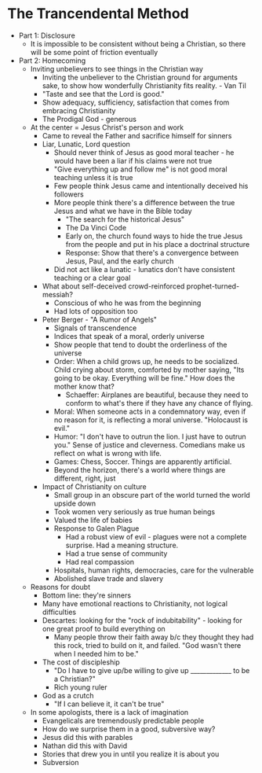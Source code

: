 # The Trancendental Method

* Part 1: Disclosure
  * It is impossible to be consistent without being a Christian, so there will be some point of friction eventually
* Part 2: Homecoming
  * Inviting unbelievers to see things in the Christian way
    * Inviting the unbeliever to the Christian ground for arguments sake, to show how wonderfully Christianity fits reality. - Van Til
    * "Taste and see that the Lord is good."
    * Show adequacy, sufficiency, satisfaction that comes from embracing Christianity
    * The Prodigal God - generous
  * At the center = Jesus Christ's person and work
    * Came to reveal the Father and sacrifice himself for sinners
    * Liar, Lunatic, Lord question
      * Should never think of Jesus as good moral teacher - he would have been a liar if his claims were not true
      * "Give everything up and follow me" is not good moral teaching unless it is true
      * Few people think Jesus came and intentionally deceived his followers
      * More people think there's a difference between the true Jesus and what we have in the Bible today
        * "The search for the historical Jesus"
        * The Da Vinci Code
        * Early on, the church found ways to hide the true Jesus from the people and put in his place a doctrinal structure
        * Response: Show that there's a convergence between Jesus, Paul, and the early church
      * Did not act like a lunatic - lunatics don't have consistent teaching or a clear goal
    * What about self-deceived crowd-reinforced prophet-turned-messiah?
      * Conscious of who he was from the beginning
      * Had lots of opposition too
    * Peter Berger - "A Rumor of Angels"
      * Signals of transcendence
      * Indices that speak of a moral, orderly universe
      * Show people that tend to doubt the orderliness of the universe
      * Order: When a child grows up, he needs to be socialized. Child crying about storm, comforted by mother saying, "Its going to be okay. Everything will be fine." How does the mother know that?
        * Schaeffer: Airplanes are beautiful, because they need to conform to what's there if they have any chance of flying.
      * Moral: When someone acts in a condemnatory way, even if no reason for it, is reflecting a moral universe. "Holocaust is evil."
      * Humor: "I don't have to outrun the lion. I just have to outrun you." Sense of justice and cleverness. Comedians make us reflect on what is wrong with life.
      * Games: Chess, Soccer. Things are apparently artificial.
      * Beyond the horizon, there's a world where things are different, right, just
    * Impact of Christianity on culture
      * Small group in an obscure part of the world turned the world upside down
      * Took women very seriously as true human beings
      * Valued the life of babies
      * Response to Galen Plague
        * Had a robust view of evil - plagues were not a complete surprise. Had a meaning structure.
        * Had a true sense of community
        * Had real compassion
      * Hospitals, human rights, democracies, care for the vulnerable
      * Abolished slave trade and slavery
  * Reasons for doubt
    * Bottom line: they're sinners
    * Many have emotional reactions to Christianity, not logical difficulties
    * Descartes: looking for the "rock of indubitability" - looking for one great proof to build everything on
      * Many people throw their faith away b/c they thought they had this rock, tried to build on it, and failed. "God wasn't there when I needed him to be."
    * The cost of discipleship
      * "Do I have to give up/be willing to give up _____________ to be a Christian?"
      * Rich young ruler
    * God as a crutch
      * "If I can believe it, it can't be true"
  * In some apologists, there is a lack of imagination
    * Evangelicals are tremendously predictable people
    * How do we surprise them in a good, subversive way?
    * Jesus did this with parables
    * Nathan did this with David
    * Stories that drew you in until you realize it is about you
    * Subversion
